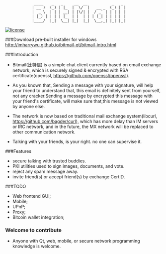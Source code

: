                  ____    _   _     __  __           _   _ 
                | __ )  (_) | |_  |  \/  |   __ _  (_) | |
                |  _ \  | | | __| | |\/| |  / _` | | | | |
                | |_) | | | | |_  | |  | | | (_| | | | | |
                |____/  |_|  \__| |_|  |_|  \__,_| |_| |_|

                
                

[![license](https://img.shields.io/badge/license-BSD-green.svg?style=flat)](https://github.com/imharrywu/bitmail/edit/master/LICENSE)

###Download pre-built installer for windows
http://imharrywu.github.io/bitmail-qt/bitmail-intro.html

###Introduction
- Bitmail(比特信) is a simple chat client currently based on email exchange network, which is securely signed & encrypted with RSA certificate(openssl, https://github.com/openssl/openssl). 

- As you known that, Sending a message with your signature, will help your friend to understand that, this email is definitely sent from yourself, not any cracker.Sending a message by encrypted this message with your friend's certificate, will make sure that,this message is not viewed by anyone else.

- The network is now based on traditional mail exchange system(libcurl, https://github.com/bagder/curl), which has more delay than IM servers or IRC network, and in the future, the MX network will be replaced to other communication network. 

- Talking with your friends, is your right. no one can supervise it.
    
###Features
- secure talking with trusted buddies.
- PKI utilities used to sign images, documents, and vote.
- reject any spam message away.
- invite friend(s) or accept friend(s) by exchange CertID.

###TODO
- Web frontend GUI;
- Mobile;
- UPnP;
- Proxy;
- Bitcoin wallet integration;
                           

### Welcome to contribute
- Anyone with Qt, web, mobile, or secure network programming knowledge is welcome.
                           
